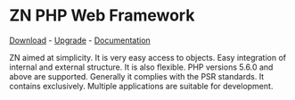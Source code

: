 # ZN PHP Web Framework
[Download](http://www.znframework.com/framework/download) - 
[Upgrade](http://www.znframework.com/framework/upgrade) - 
[Documentation](http://www.znframework.com/documentation)

<p>
ZN aimed at simplicity. 
It is very easy access to objects. 
Easy integration of internal and external structure. 
It is also flexible. 
PHP versions 5.6.0 and above are supported. 
Generally it complies with the PSR standards. 
It contains exclusively. 
Multiple applications are suitable for development.
</p>